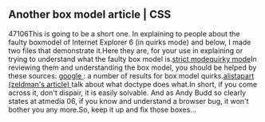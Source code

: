 <article><h2>Another box model article &#124; CSS</h2><time><span class="day">4</span><span class="month">7</span><span class="year">106</span></time>This is going to be a short one. In explaining to people about the faulty boxmodel of Internet Explorer 6 (in quirks mode) and below, I made two files that demonstrate it.Here they are, for your use in explaining or trying to understand what the faulty box model is.<a id="p172" onmousedown="selectLink(172);" href="http://www.wnas.nl/wp-content/uploads/2006/08/boxModelStrick.html">strict mode</a><a id="p172" onmousedown="selectLink(172);" href="http://www.wnas.nl/wp-content/uploads/2006/08/boxModelStrick.html"></a><a id="p171" onmousedown="selectLink(171);" href="http://www.wnas.nl/wp-content/uploads/2006/08/boxModelQuirky.html">quirky mode</a>In reviewing them and understanding the box model, you should be helped by these sources: <a title="search result" href="http://www.google.nl/search?q=ie+quirky+box+model">google </a> : a number of results for box model quirks.<a title="alistapart" href="http://www.alistapart.com/articles/doctype/">alistapart (zeldman's article) </a> talk about what doctype does what.In short, if you come across it, don't dispair, it is easily solvable. And as Andy Budd so clearly states at atmedia 06, if you know and understand a browser bug, it won't bother you any more.So, keep it up and fix those boxes...<ul></ul></article>